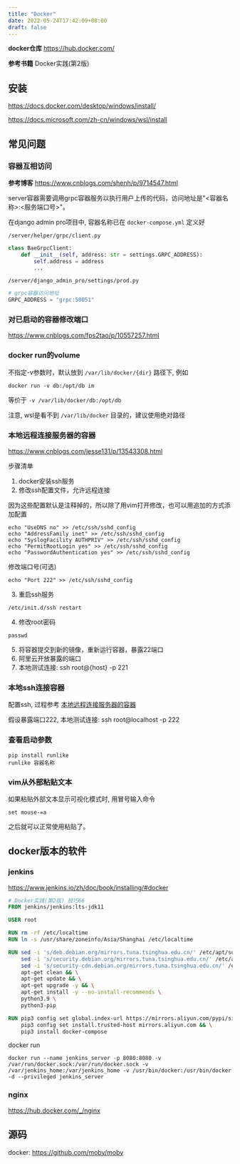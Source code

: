 ```yaml
---
title: "Docker"
date: 2022-05-24T17:42:09+08:00
draft: false
---
```


**docker仓库** https://hub.docker.com/

**参考书籍** Docker实践(第2版)

## 安装

https://docs.docker.com/desktop/windows/install/

https://docs.microsoft.com/zh-cn/windows/wsl/install

## 常见问题

### 容器互相访问

**参考博客** https://www.cnblogs.com/shenh/p/9714547.html

server容器需要调用grpc容器服务以执行用户上传的代码，访问地址是"<容器名称>:<服务端口号>"。

在django admin pro项目中, 容器名称已在 ``docker-compose.yml`` 定义好

``/server/helper/grpc/client.py``

```python
class BaeGrpcClient:
    def __init__(self, address: str = settings.GRPC_ADDRESS):
        self.address = address
        ...
```

``/server/django_admin_pro/settings/prod.py``

```python
# grpc容器访问地址
GRPC_ADDRESS = "grpc:50051"
```

### 对已启动的容器修改端口

https://www.cnblogs.com/fps2tao/p/10557257.html

### docker run的volume

不指定-v参数时，默认放到 ``/var/lib/docker/{dir}`` 路径下, 例如

```shell
docker run -v db:/opt/db im
```

等价于 ``-v /var/lib/docker/db:/opt/db``

注意, wsl是看不到 ``/var/lib/docker`` 目录的，建议使用绝对路径

### 本地远程连接服务器的容器

https://www.cnblogs.com/jesse131/p/13543308.html

步骤清单

1. docker安装ssh服务
2. 修改ssh配置文件，允许远程连接

因为这些配置默认是注释掉的，所以除了用vim打开修改，也可以用追加的方式添加配置

```text
echo "UseDNS no" >> /etc/ssh/sshd_config
echo "AddressFamily inet" >> /etc/ssh/sshd_config
echo "SyslogFacility AUTHPRIV" >> /etc/ssh/sshd_config 
echo "PermitRootLogin yes" >> /etc/ssh/sshd_config
echo "PasswordAuthentication yes" >> /etc/ssh/sshd_config
```

修改端口号(可选)
```text
echo "Port 222" >> /etc/ssh/sshd_config 
```

3. 重启ssh服务
```text
/etc/init.d/ssh restart
```

4. 修改root密码

```text
passwd
```

5. 将容器提交到新的镜像，重新运行容器，暴露22端口
6. 阿里云开放暴露的端口
7. 本地测试连接: ssh root@{host} -p 221

### 本地ssh连接容器

配置ssh, 过程参考 [本地远程连接服务器的容器](#本地远程连接服务器的容器)

假设暴露端口222, 本地测试连接: ssh root@localhost -p 222

### 查看启动参数

```text
pip install runlike
runlike 容器名称
```

### vim从外部粘贴文本

如果粘贴外部文本显示可视化模式时, 用冒号输入命令

```text
set mouse-=a
```

之后就可以正常使用粘贴了。

## docker版本的软件

### jenkins

https://www.jenkins.io/zh/doc/book/installing/#docker

```dockerfile
# Docker实践(第2版) 技巧66
FROM jenkins/jenkins:lts-jdk11

USER root

RUN rm -rf /etc/localtime
RUN ln -s /usr/share/zoneinfo/Asia/Shanghai /etc/localtime

RUN sed -i 's/deb.debian.org/mirrors.tuna.tsinghua.edu.cn/' /etc/apt/sources.list && \
    sed -i 's/security.debian.org/mirrors.tuna.tsinghua.edu.cn/' /etc/apt/sources.list && \
    sed -i 's/security-cdn.debian.org/mirrors.tuna.tsinghua.edu.cn/' /etc/apt/sources.list && \
    apt-get clean && \
    apt-get update && \
    apt-get upgrade -y && \
    apt-get install -y --no-install-recommends \
    python3.9 \
    python3-pip

RUN pip3 config set global.index-url https://mirrors.aliyun.com/pypi/simple && \
    pip3 config set install.trusted-host mirrors.aliyun.com && \
    pip3 install docker-compose
```

docker run
```text
docker run --name jenkins_server -p 8080:8080 -v /var/run/docker.sock:/var/run/docker.sock -v /var/jenkins_home:/var/jenkins_home -v /usr/bin/docker:/usr/bin/docker -d --privileged jenkins_server
```

### nginx

https://hub.docker.com/_/nginx

## 源码

docker: https://github.com/moby/moby



